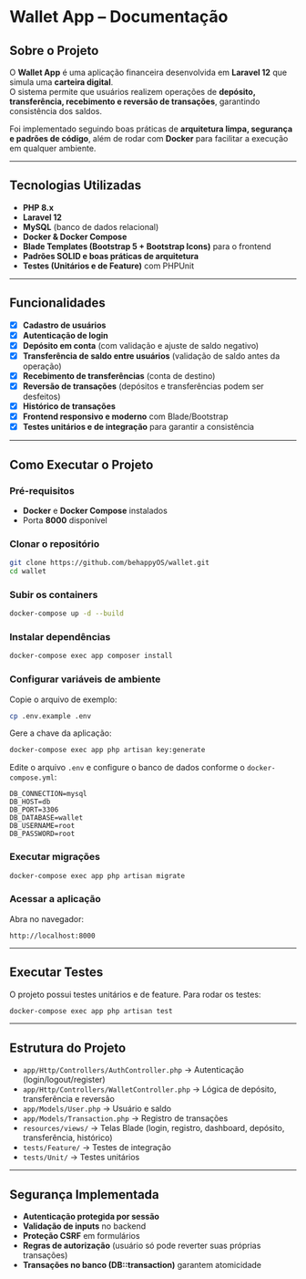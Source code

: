 # Wallet App – Documentação

## Sobre o Projeto
O **Wallet App** é uma aplicação financeira desenvolvida em **Laravel 12** que simula uma **carteira digital**.  
O sistema permite que usuários realizem operações de **depósito, transferência, recebimento e reversão de transações**, garantindo consistência dos saldos.

Foi implementado seguindo boas práticas de **arquitetura limpa, segurança e padrões de código**, além de rodar com **Docker** para facilitar a execução em qualquer ambiente.

---

## Tecnologias Utilizadas
- **PHP 8.x**
- **Laravel 12**
- **MySQL** (banco de dados relacional)
- **Docker & Docker Compose**
- **Blade Templates (Bootstrap 5 + Bootstrap Icons)** para o frontend
- **Padrões SOLID e boas práticas de arquitetura**
- **Testes (Unitários e de Feature)** com PHPUnit

---

## Funcionalidades
- [x] **Cadastro de usuários**
- [x] **Autenticação de login**
- [x] **Depósito em conta** (com validação e ajuste de saldo negativo)
- [x] **Transferência de saldo entre usuários** (validação de saldo antes da operação)
- [x] **Recebimento de transferências** (conta de destino)
- [x] **Reversão de transações** (depósitos e transferências podem ser desfeitos)
- [x] **Histórico de transações**
- [x] **Frontend responsivo e moderno** com Blade/Bootstrap
- [x] **Testes unitários e de integração** para garantir a consistência

---

## Como Executar o Projeto

### Pré-requisitos
- **Docker** e **Docker Compose** instalados
- Porta **8000** disponível

### Clonar o repositório
```bash
git clone https://github.com/behappyOS/wallet.git
cd wallet
```

### Subir os containers
```bash
docker-compose up -d --build
```

### Instalar dependências
```bash
docker-compose exec app composer install
```

### Configurar variáveis de ambiente
Copie o arquivo de exemplo:
```bash
cp .env.example .env
```

Gere a chave da aplicação:
```bash
docker-compose exec app php artisan key:generate
```

Edite o arquivo `.env` e configure o banco de dados conforme o `docker-compose.yml`:
```env
DB_CONNECTION=mysql
DB_HOST=db
DB_PORT=3306
DB_DATABASE=wallet
DB_USERNAME=root
DB_PASSWORD=root
```

### Executar migrações
```bash
docker-compose exec app php artisan migrate
```

### Acessar a aplicação
Abra no navegador:
```
http://localhost:8000
```

---

## Executar Testes
O projeto possui testes unitários e de feature. Para rodar os testes:
```bash
docker-compose exec app php artisan test
```

---

## Estrutura do Projeto
- `app/Http/Controllers/AuthController.php` → Autenticação (login/logout/register)
- `app/Http/Controllers/WalletController.php` → Lógica de depósito, transferência e reversão
- `app/Models/User.php` → Usuário e saldo
- `app/Models/Transaction.php` → Registro de transações
- `resources/views/` → Telas Blade (login, registro, dashboard, depósito, transferência, histórico)
- `tests/Feature/` → Testes de integração
- `tests/Unit/` → Testes unitários

---

## Segurança Implementada
- **Autenticação protegida por sessão**
- **Validação de inputs** no backend
- **Proteção CSRF** em formulários
- **Regras de autorização** (usuário só pode reverter suas próprias transações)
- **Transações no banco (DB::transaction)** garantem atomicidade
